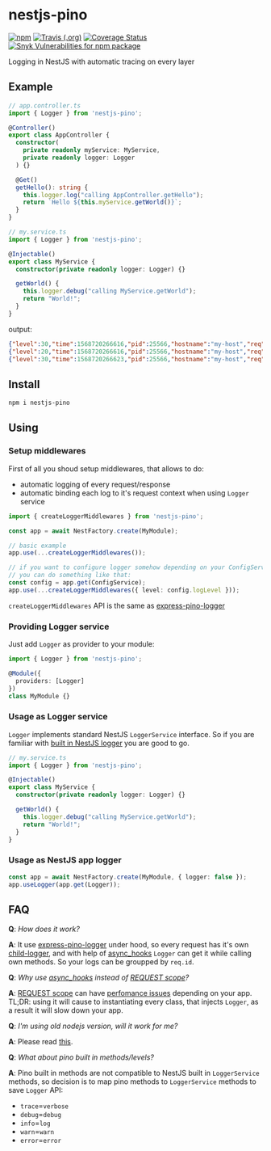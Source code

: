# nestjs-pino

[![npm](https://img.shields.io/npm/v/nestjs-pino)](https://www.npmjs.com/package/nestjs-pino)
[![Travis (.org)](https://img.shields.io/travis/iamolegga/nestjs-pino)](https://travis-ci.org/iamolegga/nestjs-pino)
[![Coverage Status](https://coveralls.io/repos/github/iamolegga/nestjs-pino/badge.svg?branch=master)](https://coveralls.io/github/iamolegga/nestjs-pino?branch=master)
[![Snyk Vulnerabilities for npm package](https://img.shields.io/snyk/vulnerabilities/npm/nestjs-pino)](https://snyk.io/test/github/iamolegga/nestjs-pino)

Logging in NestJS with automatic tracing on every layer

## Example

```ts
// app.controller.ts
import { Logger } from 'nestjs-pino';

@Controller()
export class AppController {
  constructor(
    private readonly myService: MyService,
    private readonly logger: Logger
  ) {}

  @Get()
  getHello(): string {
    this.logger.log("calling AppController.getHello");
    return `Hello ${this.myService.getWorld()}`;
  }
}
```

```ts
// my.service.ts
import { Logger } from 'nestjs-pino';

@Injectable()
export class MyService {
  constructor(private readonly logger: Logger) {}

  getWorld() {
    this.logger.debug("calling MyService.getWorld");
    return "World!";
  }
}
```

output:

```json
{"level":30,"time":1568720266616,"pid":25566,"hostname":"my-host","req":{"id":1,"method":"GET","url":"/","headers":{...},"remoteAddress":"::1","remotePort":53753},"msg":"calling AppController.getHello","v":1}
{"level":20,"time":1568720266616,"pid":25566,"hostname":"my-host","req":{"id":1,"method":"GET","url":"/","headers":{...},"remoteAddress":"::1","remotePort":53753},"msg":"calling MyService.getWorld","v":1}
{"level":30,"time":1568720266623,"pid":25566,"hostname":"my-host","req":{"id":1,"method":"GET","url":"/","headers":{...},"remoteAddress":"::1","remotePort":53753},"res":{"statusCode":200,"headers":{...}},"responseTime":9,"msg":"request completed","v":1}
```

## Install

```sh
npm i nestjs-pino
```

## Using

### Setup middlewares

First of all you shoud setup middlewares, that allows to do:

- automatic logging of every request/response
- automatic binding each log to it's request context when using `Logger` service

```ts
import { createLoggerMiddlewares } from 'nestjs-pino';

const app = await NestFactory.create(MyModule);

// basic example
app.use(...createLoggerMiddlewares());

// if you want to configure logger somehow depending on your ConfigService
// you can do something like that:
const config = app.get(ConfigService);
app.use(...createLoggerMiddlewares({ level: config.logLevel }));
```

`createLoggerMiddlewares` API is the same as [express-pino-logger](https://github.com/pinojs/express-pino-logger#api)

### Providing Logger service

Just add `Logger` as provider to your module:

```ts
import { Logger } from 'nestjs-pino';

@Module({
  providers: [Logger]
})
class MyModule {}
```

### Usage as Logger service

`Logger` implements standard NestJS `LoggerService` interface. So if you are familiar with [built in NestJS logger](https://docs.nestjs.com/techniques/logger) you are good to go.


```ts
// my.service.ts
import { Logger } from 'nestjs-pino';

@Injectable()
export class MyService {
  constructor(private readonly logger: Logger) {}

  getWorld() {
    this.logger.debug("calling MyService.getWorld");
    return "World!";
  }
}
```

### Usage as NestJS app logger

```ts
const app = await NestFactory.create(MyModule, { logger: false });
app.useLogger(app.get(Logger));
```

## FAQ

__Q__: _How does it work?_

__A__: It use [express-pino-logger](https://github.com/pinojs/express-pino-logger) under hood, so every request has it's own [child-logger](https://github.com/pinojs/pino/blob/master/docs/child-loggers.md), and with help of [async_hooks](https://nodejs.org/api/async_hooks.html) `Logger` can get it while calling own methods. So your logs can be groupped by `req.id`.

__Q__: _Why use [async_hooks](https://nodejs.org/api/async_hooks.html) instead of [REQUEST scope](https://docs.nestjs.com/fundamentals/injection-scopes#per-request-injection)?_

__A__: [REQUEST scope](https://docs.nestjs.com/fundamentals/injection-scopes#per-request-injection) can have [perfomance issues](https://docs.nestjs.com/fundamentals/injection-scopes#performance) depending on your app. TL;DR: using it will cause to instantiating every class, that injects `Logger`, as a result it will slow down your app.

__Q__: _I'm using old nodejs version, will it work for me?_

__A__: Please read [this](https://github.com/jeff-lewis/cls-hooked#continuation-local-storage--hooked-).

__Q__: _What about pino built in methods/levels?_

__A__: Pino built in methods are not compatible to NestJS built in `LoggerService` methods, so decision is to map pino methods to `LoggerService` methods to save `Logger` API:
  - `trace`=`verbose`
  - `debug`=`debug`
  - `info`=`log`
  - `warn`=`warn`
  - `error`=`error`
